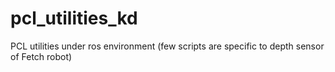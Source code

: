 # pcl_utilities_kd
PCL utilities under ros environment (few scripts are specific to depth sensor of Fetch robot)
